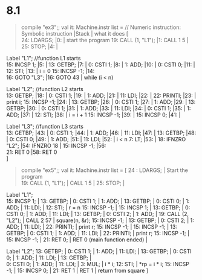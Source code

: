 # 8.1

> compile "ex3";;
val it: Machine.instr list =
  // Numeric instruction: Symbolic instruction      |Stack                              | what it does
  [                                  
  24: LDARGS;                                       |0:                                 | start the program
  19: CALL (1, "L1");                               |1: CALL 1 5                        |
  25: STOP;                                         |4:                                 |

  Label "L1";                                       //function L1 starts    
  15: INCSP 1;                                      |5:                                 |
  13: GETBP;                                        |7:                                 |
  0: CSTI 1;                                        |8:                                 |
  1: ADD;                                           |10:                                | 
  0: CSTI 0;                                        |11:                                |
  12: STI;                                          |13:                                | i = 0
  15: INCSP -1;                                     |14:                                
  16: GOTO "L3";                                    |16: GOTO 43                        | while (i < n) 

  Label "L2";                                       //function L2 starts  
  13: GETBP;                                        |18:                                  |
  0: CSTI 1;                                        |19:                                  |
  1: ADD;                                           |21:                                  | 
  11: LDI;                                          |22:                                  |
  22: PRINTI;                                       |23:                                  | print i;
  15: INCSP -1;                                     |24:                                  |
  13: GETBP;                                        |26:                                  |
  0: CSTI 1;                                        |27:                                  |
  1: ADD;                                           |29:                                  |
  13: GETBP;                                        |30:                                  |
  0: CSTI 1;                                        |31:                                  |
  1: ADD;                                           |33:                                  | 
  11: LDI;                                          |34:                                  | 
  0: CSTI 1;                                        |35:                                  | 
  1: ADD;                                           |37:                                  | 
  12: STI;                                          |38:                                  | i = i + 1
  15: INCSP -1;                                     |39:                                  |
  15: INCSP 0;                                      |41:                                  |
  
  Label "L3";                                       //function L3 starts  
  13: GETBP;                                        |43:                                |
  0: CSTI 1;                                        |44:                                |
  1: ADD;                                           |46:                                |
  11: LDI;                                          |47:                                |
  13: GETBP;                                        |48:                                |
  0: CSTI 0;                                        |49:                                | 
  1: ADD;                                           |51:                                |
  11: LDI;                                          |52:                                | i < n
  7: LT;                                            |53:                                |
  18: IFNZRO "L2";                                  |54: IFNZRO 18                      | 
  15: INCSP -1;                                     |56:                                
  21: RET 0                                         |58: RET 0                          
  ]


> compile "ex5";;
val it: Machine.instr list =
  [
  24 : LDARGS;                                                                          |  Start the program      
  19: CALL (1, "L1");       | CALL 1 5                                                  | 
  25: STOP;                                                                             |
  
  Label "L1";               
  15: INCSP 1;                                                                          | 
  13: GETBP;                                                                            |
  0: CSTI 1;                                                                            |
  1: ADD;                                                                               |
  13: GETBP;                                                                            |
  0: CSTI 0;                                                                            |
  1: ADD;                                                                               |
  11: LDI;                                                                              | 
  12: STI;                                                                              | r = n
  15: INCSP -1;                                                                         |
  15: INCSP 1;                                                                          |
  13: GETBP;                                                                            |
  0: CSTI 0;                                                                            |
  1: ADD;                                                                               |
  11: LDI;                                                                              |
  13: GETBP;                                                                            |
  0: CSTI 2;                                                                            |
  1: ADD;                                                                               |
  19: CALL (2, "L2");       |  CALL 2 57                                                | square(n, &r); 
  15: INCSP -1;                                                                         |
  13: GETBP;                                                                            |
  0: CSTI 2;                                                                            |
  1: ADD;                                                                               |
  11: LDI;                                                                              |
  22: PRINTI;                                                                           | print r;
  15: INCSP -1;                                                                         |
  15: INCSP -1;                                                                         |
  13: GETBP;                                                                            |
  0: CSTI 1;                                                                            |
  1: ADD;                                                                               |
  11: LDI;                                                                              |
  22: PRINTI;                                                                           | print r;
  15: INCSP -1;                                                                         |
  15: INCSP -1;                                                                         |
  21: RET 0;                | RET 0 (main function ended)                               |
   
  Label "L2";
  13: GETBP;                                                                            |
  0: CSTI 1;                                                                            |
  1: ADD;                                                                               |
  11: LDI;                                                                              |
  13: GETBP;                                                                            |
  0: CSTI 0;                                                                            |
  1: ADD;                                                                               |
  11: LDI;                                                                              |
  13: GETBP;                                                                            |              
  0: CSTI 0;                                                                            |
  1: ADD;                                                                               |
  11: LDI;                                                                              |
  3: MUL;                                                                               | i * i;
  12: STI;                                                                              | *rp = i * i;
  15: INCSP -1;                                                                         |
  15: INCSP 0;                                                                          |
  21: RET 1                 | RET 1                                                     | return from square
  ]